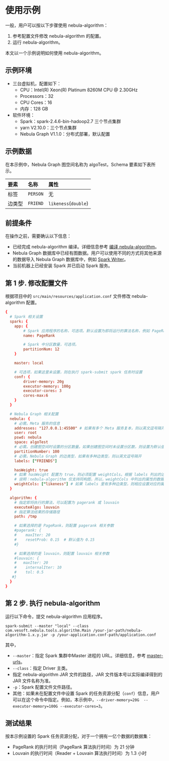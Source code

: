 # 使用示例

一般，用户可以按以下步骤使用 nebula-algorithm：

1. 参考配置文件修改 nebula-algorithm 的配置。
2. 运行 nebula-algorithm。

本文以一个示例说明如何使用 nebula-algorithm。

## 示例环境

- 三台虚拟机，配置如下：
  - CPU：Intel(R) Xeon(R) Platinum 8260M CPU @ 2.30GHz
  - Processors：32
  - CPU Cores：16
  - 内存：128 GB
- 软件环境：
  - Spark：spark-2.4.6-bin-hadoop2.7 三个节点集群
  - yarn V2.10.0：三个节点集群
  - Nebula Graph V1.1.0：分布式部署，默认配置
  
## 示例数据

在本示例中，Nebula Graph 图空间名称为 algoTest，Schema 要素如下表所示。

| 要素  |  名称 | 属性  |
| :--   | :--   | :--   |
| 标签  | `PERSON`  | 无  |
| 边类型  | `FRIEND`  | `likeness`(`double`)  |

## 前提条件

在操作之前，需要确认以下信息：

- 已经完成 nebula-algorithm 编译。详细信息参考 [编译 nebula-algorithm](na-ug-compile.md)。
- Nebula Graph 数据库中已经有图数据。用户可以使用不同的方式将其他来源的数据导入 Nebula Graph 数据库中，例如 [Spark Writer](https://docs.nebula-graph.com.cn/manual-CN/3.build-develop-and-administration/5.storage-service-administration/data-import/spark-writer/ "点击前往 Nebula Graph 网站")。
- 当前机器上已经安装 Spark 并已启动 Spark 服务。

## 第 1 步. 修改配置文件

根据项目中的 `src/main/resources/application.conf` 文件修改 nebula-algorithm 配置。

```conf
{
  # Spark 相关设置
  spark: {
    app: {
        # Spark 应用程序的名称，可选项。默认设置为即将运行的算法名称，例如 PageRank
        name: PageRank

        # Spark 中分区数量，可选项。
        partitionNum: 12
    }

    master: local

    # 可选项，如果这里未设置，则在执行 spark-submit spark 任务时设置
    conf: {
        driver-memory: 20g
        executor-memory: 100g
        executor-cores: 3
        cores-max:6
    }
  }

  # Nebula Graph 相关配置
  nebula: {
    # 必需。Meta 服务的信息
    addresses: "127.0.0.1:45500" # 如果有多个 Meta 服务复本，则以英文逗号隔开
    user: root
    pswd: nebula
    space: algoTest
    # 必需。创建图空间时设置的分区数量。如果创建图空间时未设置分区数，则设置为默认值 100
    partitionNumber: 100
    # 必需。Nebula Graph 的边类型，如果有多种边类型，则以英文逗号隔开
    labels: ["FRIENDS"]

    hasWeight: true
    # 如果 hasWeight 配置为 true，则必须配置 weightCols。根据 labels 列出的边类型，按顺序在 weightCols 里设置对应的属性，一种边类型仅对应一个属性
    # 说明：nebula-algorithm 仅支持同构图，所以，weightCols 中列出的属性的数据类型必须保持一致而且均为数字类型
    weightCols: ["likeness"] # 如果 labels 里有多种边类型，则相应设置对应的属性，属性之间以英文逗号隔开
  }

  algorithm: {
    # 指定即将执行的算法，可以配置为 pagerank 或 louvain
    executeAlgo: louvain
    # 指定算法结果的存储路径
    path: /tmp

    # 如果选择的是 PageRank，则配置 pagerank 相关参数
    #pagerank: {
    #    maxIter: 20
    #    resetProb: 0.15  # 默认值为 0.15
    #}

    # 如果选择的是 louvain，则配置 louvain 相关参数
    #louvain: {
    #   maxIter: 20
    #    internalIter: 10
    #    tol: 0.5
   #}
  }
}
```

## 第 2 步. 执行 nebula-algorithm

运行以下命令，提交 nebula-algorithm 应用程序。

```shell
spark-submit --master "local" --class com.vesoft.nebula.tools.algorithm.Main /your-jar-path/nebula-algorithm-1.x.y.jar -p /your-application.conf-path/application.conf
```

其中，

- `--master`：指定 Spark 集群中Master 进程的 URL。详细信息，参考 [master-urls](https://spark.apache.org/docs/latest/submitting-applications.html#master-urls "点击前往 Apache Spark 文档")。
- `--class`：指定 Driver 主类。
- 指定 nebula-algorithm JAR 文件的路径，JAR 文件版本号以实际编译得到的 JAR 文件名称为准。
- `-p`：Spark 配置文件文件路径。
- 其他：如果未在配置文件中设置 Spark 的任务资源分配（`conf`）信息，用户可以在这个命令中指定。例如，本示例中，`--driver-memory=20G  --executor-memory=100G --executor-cores=3`。

## 测试结果

按本示例设置的 Spark 任务资源分配，对于一个拥有一亿个数据的数据集：

- PageRank 的执行时间（PageRank 算法执行时间）为 21 分钟
- Louvain 的执行时间（Reader + Louvain 算法执行时间）为 1.3 小时

